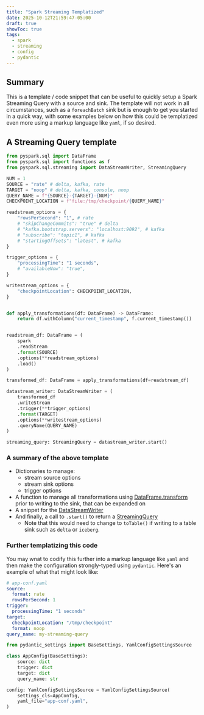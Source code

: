 ```yaml
---
title: "Spark Streaming Templatized"
date: 2025-10-12T21:59:47-05:00
draft: true
showToc: true
tags:
  - spark
  - streaming
  - config
  - pydantic
---
```


## Summary

This is a template / code snippet that can be useful to quickly setup a Spark Streaming Query with a source and sink. The template will not work in all circumstances, such as a `foreachBatch` sink but is enough to get you started in a quick way, with some examples below on how this could be templatized even more using a markup language like `yaml`, if so desired.

## A Streaming Query template

```python
from pyspark.sql import DataFrame
from pyspark.sql import functions as f
from pyspark.sql.streaming import DataStreamWriter, StreamingQuery

NUM = 1
SOURCE = "rate" # delta, kafka, rate
TARGET = "noop" # delta, kafka, console, noop
QUERY_NAME = f"{SOURCE}-{TARGET}-{NUM}"
CHECKPOINT_LOCATION = f"file:/tmp/checkpoint/{QUERY_NAME}"

readstream_options = {
    "rowsPerSecond": "1", # rate
    # "skipChangeCommits": "true" # delta
    # "kafka.bootstrap.servers": "localhost:9092", # kafka
    # "subscribe": "topic1", # kafka
    # "startingOffsets": "latest", # kafka
}

trigger_options = {
    "processingTime": "1 seconds",
    # "availableNow": "true",
}

writestream_options = {
    "checkpointLocation": CHECKPOINT_LOCATION,
}


def apply_transformations(df: DataFrame) -> DataFrame:
    return df.withColumn("current_timestamp", f.current_timestamp())


readstream_df: DataFrame = (
    spark
    .readStream
    .format(SOURCE)
    .options(**readstream_options)
    .load()
)

transformed_df: DataFrame = apply_transformations(df=readstream_df)

datastream_writer: DataStreamWriter = (
    transformed_df
    .writeStream
    .trigger(**trigger_options)
    .format(TARGET)
    .options(**writestream_options)
    .queryName(QUERY_NAME)
)

streaming_query: StreamingQuery = datastream_writer.start()
```

### A summary of the above template

- Dictionaries to manage:
    - stream source options
    - stream sink options
    - trigger options
- A function to manage all transformations using [DataFrame.transform](https://spark.apache.org/docs/latest/api/python/reference/pyspark.sql/api/pyspark.sql.DataFrame.transform.html) prior to writing to the sink, that can be expanded on
- A snippet for the [DataStreamWriter](https://spark.apache.org/docs/latest/api/python/reference/pyspark.ss/api/pyspark.sql.streaming.DataStreamWriter.html)
- And finally, a call to `.start()` to return a [StreamingQuery](https://spark.apache.org/docs/latest/api/python/reference/pyspark.ss/api/pyspark.sql.streaming.StreamingQuery.html)
    - Note that this would need to change to `toTable()` if writing to a table sink such as `delta` or `iceberg`.

### Further templatizing this code

You may wnat to codify this further into a markup language like `yaml` and then make the configuration strongly-typed using `pydantic`. Here's an example of what that might look like:

```yaml
# app-conf.yaml
source:
  format: rate
  rowsPerSecond: 1
trigger:
  processingTime: "1 seconds"
target:
  checkpointLocation: "/tmp/checkpoint"
  format: noop
query_name: my-streaming-query
```

```python
from pydantic_settings import BaseSettings, YamlConfigSettingsSource

class AppConfig(BaseSettings):
    source: dict
    trigger: dict
    target: dict
    query_name: str

config: YamlConfigSettingsSource = YamlConfigSettingsSource(
    settings_cls=AppConfig,
    yaml_file="app-conf.yaml",
)
```